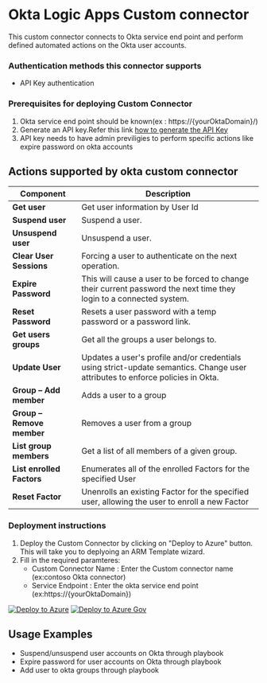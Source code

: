 # Okta Logic Apps Custom connector

This custom connector connects to Okta service end point and perform defined automated actions on the Okta user accounts.
### Authentication methods this connector supports

*  API Key authentication

### Prerequisites for deploying Custom Connector
1. Okta service end point should be known(ex : https://{yourOktaDomain}/)
2. Generate an API key.Refer this link [ how to generate the API Key](https://developer.okta.com/docs/guides/create-an-api-token/overview/)
3. API key needs to have admin previligies to perform specific actions like expire password on okta accounts


## Actions supported by okta custom connector

| Component | Description |
| --------- | -------------- |
| **Get user** | Get user information by User Id  |
| **Suspend user** | Suspend a user.|
| **Unsuspend user** | Unsuspend a user.|
| **Clear User Sessions** | Forcing a user to authenticate on the next operation.|
| **Expire Password** | This will cause a user to be forced to change their current password the next time they login to a connected system.|
| **Reset Password** |Resets a user password with a temp password or a password link.|
| **Get users groups** | Get all the groups a user belongs to.|
| **Update User** | Updates a user's profile and/or credentials using strict-update semantics.  Change user attributes to enforce policies in Okta.|
| **Group – Add member** | Adds a user to a group |
| **Group – Remove member** | Removes a user from a group |
| **List group members** | Get a list of all members of a given group.|
| **List enrolled Factors** | Enumerates all of the enrolled Factors for the specified User|
| **Reset Factor** | Unenrolls an existing Factor for the specified user, allowing the user to enroll a new Factor |

### Deployment instructions 
1. Deploy the Custom Connector by clicking on "Deploy to Azure" button. This will take you to deplyoing an ARM Template wizard.
2. Fill in the required paramteres:
    * Custom Connector Name : Enter the Custom connector name (ex:contoso Okta connector)
    * Service Endpoint : Enter the okta service end point (ex:https://{yourOktaDomain})

[![Deploy to Azure](https://aka.ms/deploytoazurebutton)](https://portal.azure.com/#create/Microsoft.Template/uri/https%3A%2F%2Fraw.githubusercontent.com%2FAzure%2FAzure-Sentinel%2Fmaster%2FPlaybooks%2FOkta%2FOktaCustomConnector%2Fazuredeploy.json)
[![Deploy to Azure Gov](https://aka.ms/deploytoazuregovbutton)](https://portal.azure.us/#create/Microsoft.Template/uri/https%3A%2F%2Fraw.githubusercontent.com%2FAzure%2FAzure-Sentinel%2Fmaster%2FPlaybooks%2FOkta%2FOktaCustomConnector%2Fazuredeploy.json)

## Usage Examples
* Suspend/unsuspend user accounts on Okta through playbook
* Expire password for user accounts on Okta through playbook
* Add user to okta groups through playbook



